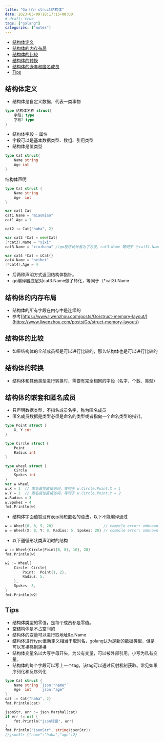 ```yaml
---
title: "Go（八）struct结构体"
date: 2023-03-09T18:17:15+08:00
# draft: true
tags: ["golang"]
categories: ["notes"]
---
```

<!-- TOC -->

- [结构体定义](#%E7%BB%93%E6%9E%84%E4%BD%93%E5%AE%9A%E4%B9%89)
- [结构体的内存布局](#%E7%BB%93%E6%9E%84%E4%BD%93%E7%9A%84%E5%86%85%E5%AD%98%E5%B8%83%E5%B1%80)
- [结构体的比较](#%E7%BB%93%E6%9E%84%E4%BD%93%E7%9A%84%E6%AF%94%E8%BE%83)
- [结构体的转换](#%E7%BB%93%E6%9E%84%E4%BD%93%E7%9A%84%E8%BD%AC%E6%8D%A2)
- [结构体的嵌套和匿名成员](#%E7%BB%93%E6%9E%84%E4%BD%93%E7%9A%84%E5%B5%8C%E5%A5%97%E5%92%8C%E5%8C%BF%E5%90%8D%E6%88%90%E5%91%98)
- [Tips](#tips)

<!-- /TOC -->

## 结构体定义
- 结构体是自定义数据，代表一类事物
```go
type 结构体名称 struct{
    字段1 type
    字段2 type
}
```
<!--more-->
- 结构体字段 = 属性
- 字段可以是基本数据类型、数组、引用类型
- 结构体是值类型
```go
type Cat struct{
    Name string
    Age int
}
```
结构体声明
```go
type Cat struct {
    Name string
    Age  int
}

var cat1 Cat
cat1.Name = "miaomiao"
cat1.Age = 1

cat2 := Cat{"haha", 2}

var cat3 *Cat = new(Cat)
(*cat3).Name = "xixi"
cat3.Name = "xixihaha" //go程序设计者为了方便，cat3.Name 等同于（*cat3).Name

var cat4 *Cat = &Cat{}
cat4.Name = "heihei"
(*cat4).Age = 4
```
- 后两种声明方式返回结构体指针。
- go编译器底层对cat3.Name做了转化，等同于（*cat3).Name

## 结构体的内存布局
- 结构体的所有字段在内存中是连续的  
- 参考[https://www.liwenzhou.com/posts/Go/struct-memory-layout/](https://www.liwenzhou.com/posts/Go/struct-memory-layout/)

## 结构体的比较
- 如果结构体的全部成员都是可以进行比较的，那么结构体也是可以进行比较的

## 结构体的转换
- 结构体和其他类型进行转换时，需要有完全相同的字段（名字、个数、类型）

## 结构体的嵌套和匿名成员
- 只声明数据类型，不指名成员名字，称为匿名成员
- 匿名成员数据是类型必须是命名的类型或者指向一个命名类型的指针。
```go
type Point struct {
    X, Y int
}

type Circle struct {
    Point
    Radius int
}

type wheel struct {
    Circle
    Spokes int
}
var w wheel
w.X = 1  // 匿名属性直接访问，等同于 w.Circle.Point.X = 1
w.Y = 2  // 匿名属性直接访问，等同于 w.Circle.Point.Y = 2
w.Radius = 3
w.Spokes = 4
fmt.Println(w)
```
-  结构体字面值暂没有表示简短匿名的语法，以下不能编译通过
```go
w = Wheel{8, 8, 5, 20}                       // compile error: unknown fields
w = Wheel{X: 8, Y: 8, Radius: 5, Spokes: 20} // compile error: unknown fields
```
- 以下遵循形状类声明时的结构
```go
w := Wheel{Circle{Point{8, 8}, 10}, 20}
fmt.Println(w)

w2 := Wheel{
    Circle: Circle{
        Point:  Point{1, 2},
        Radius: 5,
    },
    Spokes: 8,
}
fmt.Println(w2)
```

## Tips
- 结构体类型的零值，是每个成员都是零值。
- 空结构体是不占空间的
- 结构体的变量可以进行取地址&c.Name
- 结构体进行type重新定义相当于取别名，golang认为是新的数据类型，但是可以互相强制转换
- 结构体变量名以大写字母开头，为公有变量，可以被外部引用。小写为私有变量。
- 结构体的每个字段可以写上一个tag，该tag可以通过反射机制获取。常见如果序列化和反序列化
```go
type Cat struct {
    Name string `json:"name"`
    Age  int    `json:"age"`
}
cat := Cat{"haha", 2}
fmt.Println(cat)

jsonStr, err := json.Marshal(cat)
if err != nil {
    fmt.Println("json错误", err)
}
fmt.Println("jsonStr", string(jsonStr))
//jsonStr {"name":"haha","age":2}
```